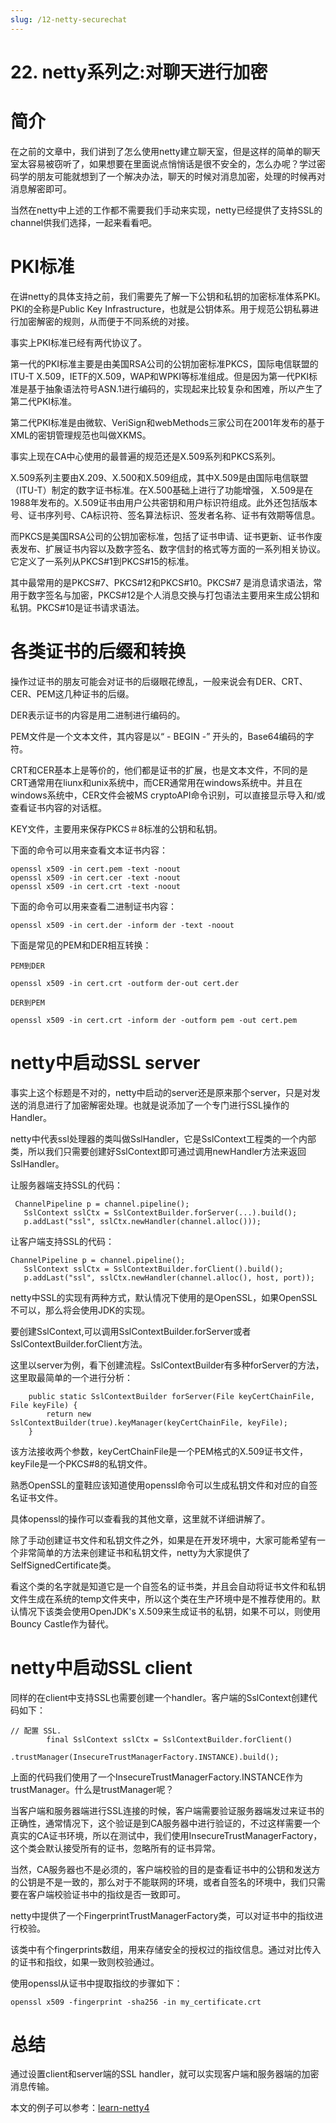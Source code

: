 ```yaml
---
slug: /12-netty-securechat
---
```


# 22. netty系列之:对聊天进行加密



# 简介

在之前的文章中，我们讲到了怎么使用netty建立聊天室，但是这样的简单的聊天室太容易被窃听了，如果想要在里面说点悄悄话是很不安全的，怎么办呢？学过密码学的朋友可能就想到了一个解决办法，聊天的时候对消息加密，处理的时候再对消息解密即可。

当然在netty中上述的工作都不需要我们手动来实现，netty已经提供了支持SSL的channel供我们选择，一起来看看吧。

# PKI标准

在讲netty的具体支持之前，我们需要先了解一下公钥和私钥的加密标准体系PKI。PKI的全称是Public Key Infrastructure，也就是公钥体系。用于规范公钥私募进行加密解密的规则，从而便于不同系统的对接。

事实上PKI标准已经有两代协议了。

第一代的PKI标准主要是由美国RSA公司的公钥加密标准PKCS，国际电信联盟的ITU-T X.509，IETF的X.509，WAP和WPKI等标准组成。但是因为第一代PKI标准是基于抽象语法符号ASN.1进行编码的，实现起来比较复杂和困难，所以产生了第二代PKI标准。

第二代PKI标准是由微软、VeriSign和webMethods三家公司在2001年发布的基于XML的密钥管理规范也叫做XKMS。

事实上现在CA中心使用的最普遍的规范还是X.509系列和PKCS系列。

X.509系列主要由X.209、X.500和X.509组成，其中X.509是由国际电信联盟（ITU-T）制定的数字证书标准。在X.500基础上进行了功能增强，
X.509是在1988年发布的。X.509证书由用户公共密钥和用户标识符组成。此外还包括版本号、证书序列号、CA标识符、签名算法标识、签发者名称、证书有效期等信息。

而PKCS是美国RSA公司的公钥加密标准，包括了证书申请、证书更新、证书作废表发布、扩展证书内容以及数字签名、数字信封的格式等方面的一系列相关协议。它定义了一系列从PKCS#1到PKCS#15的标准。

其中最常用的是PKCS#7、PKCS#12和PKCS#10。PKCS#7 是消息请求语法，常用于数字签名与加密，PKCS#12是个人消息交换与打包语法主要用来生成公钥和私钥。PKCS#10是证书请求语法。

# 各类证书的后缀和转换

操作过证书的朋友可能会对证书的后缀眼花缭乱，一般来说会有DER、CRT、CER、PEM这几种证书的后缀。

DER表示证书的内容是用二进制进行编码的。

PEM文件是一个文本文件，其内容是以“ - BEGIN -” 开头的，Base64编码的字符。

CRT和CER基本上是等价的，他们都是证书的扩展，也是文本文件，不同的是CRT通常用在liunx和unix系统中，而CER通常用在windows系统中。并且在windows系统中，CER文件会被MS cryptoAPI命令识别，可以直接显示导入和/或查看证书内容的对话框。

KEY文件，主要用来保存PKCS＃8标准的公钥和私钥。

下面的命令可以用来查看文本证书内容：

```
openssl x509 -in cert.pem -text -noout
openssl x509 -in cert.cer -text -noout
openssl x509 -in cert.crt -text -noout
```

下面的命令可以用来查看二进制证书内容：

```
openssl x509 -in cert.der -inform der -text -noout
```

下面是常见的PEM和DER相互转换：

```
PEM到DER

openssl x509 -in cert.crt -outform der-out cert.der

DER到PEM

openssl x509 -in cert.crt -inform der -outform pem -out cert.pem
```

# netty中启动SSL server

事实上这个标题是不对的，netty中启动的server还是原来那个server，只是对发送的消息进行了加密解密处理。也就是说添加了一个专门进行SSL操作的Handler。

netty中代表ssl处理器的类叫做SslHandler，它是SslContext工程类的一个内部类，所以我们只需要创建好SslContext即可通过调用newHandler方法来返回SslHandler。

让服务器端支持SSL的代码：

```
 ChannelPipeline p = channel.pipeline();
   SslContext sslCtx = SslContextBuilder.forServer(...).build();
   p.addLast("ssl", sslCtx.newHandler(channel.alloc()));
```

让客户端支持SSL的代码：

```
ChannelPipeline p = channel.pipeline();
   SslContext sslCtx = SslContextBuilder.forClient().build();
   p.addLast("ssl", sslCtx.newHandler(channel.alloc(), host, port));
```

netty中SSL的实现有两种方式，默认情况下使用的是OpenSSL，如果OpenSSL不可以，那么将会使用JDK的实现。

要创建SslContext,可以调用SslContextBuilder.forServer或者SslContextBuilder.forClient方法。

这里以server为例，看下创建流程。SslContextBuilder有多种forServer的方法，这里取最简单的一个进行分析：

```
    public static SslContextBuilder forServer(File keyCertChainFile, File keyFile) {
        return new SslContextBuilder(true).keyManager(keyCertChainFile, keyFile);
    }
```

该方法接收两个参数，keyCertChainFile是一个PEM格式的X.509证书文件，keyFile是一个PKCS#8的私钥文件。

熟悉OpenSSL的童鞋应该知道使用openssl命令可以生成私钥文件和对应的自签名证书文件。

具体openssl的操作可以查看我的其他文章，这里就不详细讲解了。

除了手动创建证书文件和私钥文件之外，如果是在开发环境中，大家可能希望有一个非常简单的方法来创建证书和私钥文件，netty为大家提供了SelfSignedCertificate类。

看这个类的名字就是知道它是一个自签名的证书类，并且会自动将证书文件和私钥文件生成在系统的temp文件夹中，所以这个类在生产环境中是不推荐使用的。默认情况下该类会使用OpenJDK's X.509来生成证书的私钥，如果不可以，则使用 Bouncy Castle作为替代。

# netty中启动SSL client

同样的在client中支持SSL也需要创建一个handler。客户端的SslContext创建代码如下：

```
// 配置 SSL.
        final SslContext sslCtx = SslContextBuilder.forClient()
                .trustManager(InsecureTrustManagerFactory.INSTANCE).build();
```

上面的代码我们使用了一个InsecureTrustManagerFactory.INSTANCE作为trustManager。什么是trustManager呢？

当客户端和服务器端进行SSL连接的时候，客户端需要验证服务器端发过来证书的正确性，通常情况下，这个验证是到CA服务器中进行验证的，不过这样需要一个真实的CA证书环境，所以在测试中，我们使用InsecureTrustManagerFactory，这个类会默认接受所有的证书，忽略所有的证书异常。

当然，CA服务器也不是必须的，客户端校验的目的是查看证书中的公钥和发送方的公钥是不是一致的，那么对于不能联网的环境，或者自签名的环境中，我们只需要在客户端校验证书中的指纹是否一致即可。

netty中提供了一个FingerprintTrustManagerFactory类，可以对证书中的指纹进行校验。

该类中有个fingerprints数组，用来存储安全的授权过的指纹信息。通过对比传入的证书和指纹，如果一致则校验通过。

使用openssl从证书中提取指纹的步骤如下：

```
openssl x509 -fingerprint -sha256 -in my_certificate.crt
```

# 总结

通过设置client和server端的SSL handler，就可以实现客户端和服务器端的加密消息传输。

本文的例子可以参考：[learn-netty4](https://github.com/ddean2009/learn-netty4)








